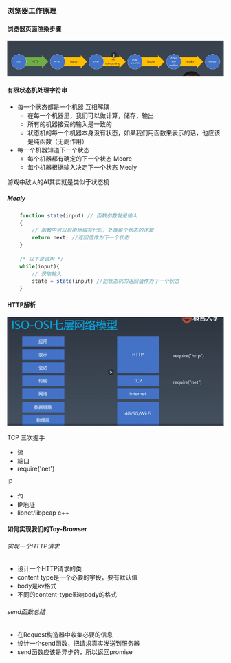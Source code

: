 ### 浏览器工作原理

#### 浏览器页面渲染步骤
![](./image/pic1.png)

#### 有限状态机处理字符串
+ 每一个状态都是一个机器 互相解耦
    + 在每一个机器里，我们可以做计算，储存，输出
    + 所有的机器接受的输入是一致的
    + 状态机的每一个机器本身没有状态，如果我们用函数来表示的话，他应该是纯函数（无副作用）
+ 每一个机器知道下一个状态
    + 每个机器都有确定的下一个状态 Moore
    + 每个机器根据输入决定下一个状态 Mealy

游戏中敌人的AI其实就是类似于状态机

##### Mealy 
```javascript
    function state(input) // 函数参数就是输入
    {
        // 函数中可以自由地编写代码，处理每个状态的逻辑
        return next; //返回值作为下一个状态
    }

    /* 以下是调用 */
    while(input){
        // 获取输入
        state = state(input) //把状态机的返回值作为下一个状态
    }
```

#### HTTP解析
![](./image/pic2.png)

TCP 三次握手
+ 流
+ 端口
+ require('net')

IP
+ 包
+ IP地址
+ libnet/libpcap c++


#### 如何实现我们的Toy-Browser
###### 实现一个HTTP请求
+ 设计一个HTTP请求的类
+ content type是一个必要的字段，要有默认值
+ body是kv格式
+ 不同的content-type影响body的格式

###### send函数总结
+ 在Request构造器中收集必要的信息
+ 设计一个send函数，把请求真实发送到服务器
+ send函数应该是异步的，所以返回promise 